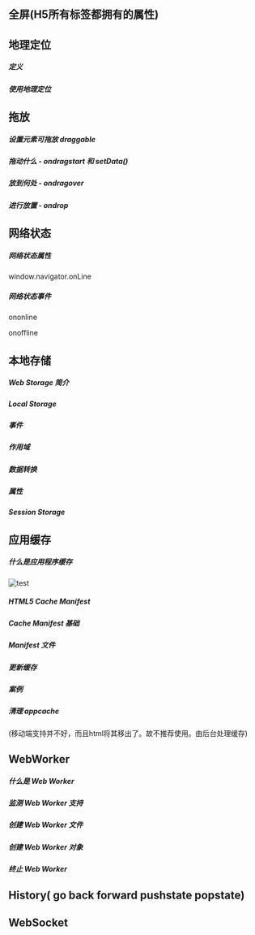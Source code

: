 ## 全屏(H5所有标签都拥有的属性)



## 地理定位

##### 定义

##### 使用地理定位



## 拖放

##### 设置元素可拖放 draggable

##### 拖动什么 - ondragstart 和 setData()

##### 放到何处 - ondragover

##### 进行放置 - ondrop



## 网络状态

##### 网络状态属性

window.navigator.onLine

##### 网络状态事件

ononline

onoffline



## 本地存储

##### Web Storage 简介

##### Local Storage

##### 事件

##### 作用域

##### 数据转换

##### 属性

##### Session Storage



## 应用缓存

##### 什么是应用程序缓存

![test](https://images2015.cnblogs.com/blog/344785/201601/344785-20160112210422069-492695603.png)

##### HTML5 Cache Manifest

##### Cache Manifest 基础

##### Manifest 文件

##### 更新缓存

##### 案例

##### 清理 appcache

(移动端支持并不好，而且html将其移出了。故不推荐使用。由后台处理缓存)



## WebWorker

##### 什么是 Web Worker

##### 监测 Web Worker 支持

##### 创建 Web Worker 文件

##### 创建 Web Worker 对象

##### 终止 Web Worker



## History( go back forward pushstate  popstate)

## WebSocket





 